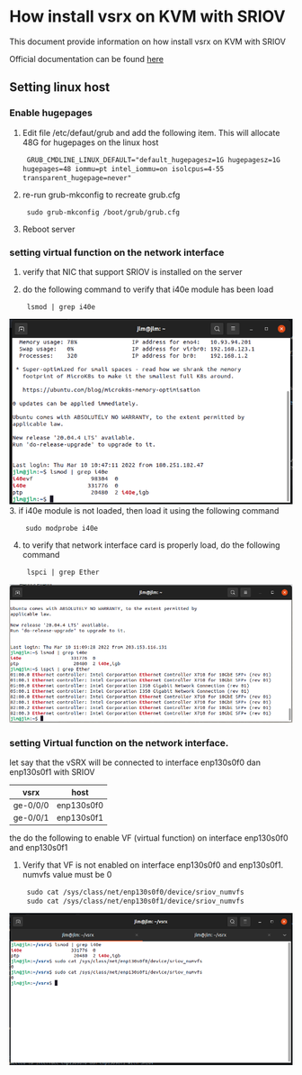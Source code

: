 # How install vsrx on KVM with SRIOV

This document provide information on how install vsrx on KVM with SRIOV

Official documentation can be found [here](https://www.juniper.net/documentation/us/en/software/vsrx/vsrx-consolidated-deployment-guide/index.html)


## Setting linux host
### Enable hugepages
1. Edit file /etc/defaut/grub and add the following item. This will allocate 48G for hugepages on the linux host

        GRUB_CMDLINE_LINUX_DEFAULT="default_hugepagesz=1G hugepagesz=1G hugepages=48 iommu=pt intel_iommu=on isolcpus=4-55 transparent_hugepage=never"
2. re-run grub-mkconfig to recreate grub.cfg

        sudo grub-mkconfig /boot/grub/grub.cfg

3. Reboot server

### setting virtual function on the network interface
1. verify that NIC that support SRIOV is installed on the server
2. do the following command to verify that i40e module has been load

        lsmod | grep i40e

![i40e](i40e_mod.png)
3. if i40e module is not loaded, then load it using the following command

        sudo modprobe i40e

4. to verify that network interface card is properly load, do the following command

        lspci | grep Ether
![sriov_nic](sriov_nic.png)

### setting Virtual function on the network interface.
let say that the vSRX will be connected to interface enp130s0f0 dan enp130s0f1 with SRIOV

vsrx | host
--|--
ge-0/0/0 | enp130s0f0
ge-0/0/1 | enp130s0f1

the do the following to enable VF (virtual function) on interface enp130s0f0 and enp130s0f1
1. Verify that VF is not enabled on interface enp130s0f0 and enp130s0f1. numvfs value must be 0

        sudo cat /sys/class/net/enp130s0f0/device/sriov_numvfs
        sudo cat /sys/class/net/enp130s0f1/device/sriov_numvfs

![numvfs0](numvfs0.png)



